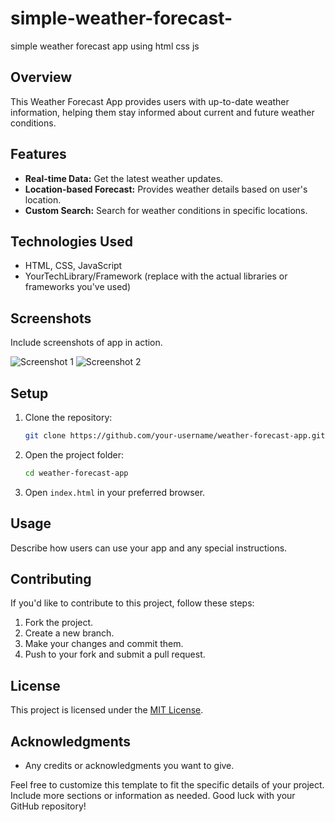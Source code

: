 # simple-weather-forecast-
simple weather forecast app using html css js


## Overview

This Weather Forecast App provides users with up-to-date weather information, helping them stay informed about current and future weather conditions.

## Features

- **Real-time Data:** Get the latest weather updates.
- **Location-based Forecast:** Provides weather details based on user's location.
- **Custom Search:** Search for weather conditions in specific locations.

## Technologies Used

- HTML, CSS, JavaScript
- YourTechLibrary/Framework (replace with the actual libraries or frameworks you've used)

## Screenshots

Include screenshots of app in action.

![Screenshot 1](screenshots/screenshot1.png)
![Screenshot 2](screenshots/screenshot2.png)

## Setup

1. Clone the repository:

    ```bash
    git clone https://github.com/your-username/weather-forecast-app.git
    ```

2. Open the project folder:

    ```bash
    cd weather-forecast-app
    ```

3. Open `index.html` in your preferred browser.

## Usage

Describe how users can use your app and any special instructions.

## Contributing

If you'd like to contribute to this project, follow these steps:

1. Fork the project.
2. Create a new branch.
3. Make your changes and commit them.
4. Push to your fork and submit a pull request.

## License

This project is licensed under the [MIT License](LICENSE).

## Acknowledgments

- Any credits or acknowledgments you want to give.

Feel free to customize this template to fit the specific details of your project. Include more sections or information as needed. Good luck with your GitHub repository!
